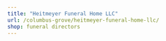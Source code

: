 ```yaml
---
title: "Heitmeyer Funeral Home LLC"
url: /columbus-grove/heitmeyer-funeral-home-llc/
shop: funeral directors
---
```

